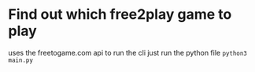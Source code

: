 # Find out which free2play game to play
uses the freetogame.com api
to run the cli just run the python file ``python3 main.py``
